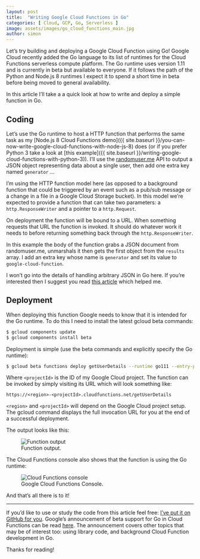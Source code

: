```yaml
---
layout: post
title:  "Writing Google Cloud Functions in Go"
categories: [ Cloud, GCP, Go, Serverless ]
image: assets/images/go_cloud_functions_main.jpg
author: simon
---
```

Let’s try building and deploying a Google Cloud Function using Go!  Google Cloud recently added the Go language to its list of runtimes for the Cloud Functions serverless compute platform. The Go runtime uses version 1.11 and is currently in beta but available to everyone. If it follows the path of the Python and Node.js 8 runtimes I expect it to spend a short time in beta before being moved to general availability.

In this article I’ll take a a quick look at how to write and deploy a simple function in Go.

## Coding
Let’s use the Go runtime to host a HTTP function that performs the same task as my [Node.js 8 Cloud Functions demo]({{ site.baseurl }}/you-can-now-write-google-cloud-functions-with-node-js-8) does (or if you prefer Python 3 take a look at [this example]({{ site.baseurl }}/writing-google-cloud-functions-with-python-3)). I’ll use the [randomuser.me](https://randomuser.me/) API to output a JSON object representing data about a single user, then add one extra key named `generator` ...

<script src="https://gist.github.com/simonprickett/099470b3e331cc28bac30e0140f29a3d.js"></script>

I’m using the HTTP function model here (as opposed to a background function that could be triggered by an event such as a pub/sub message or a change in a file in a Google Cloud Storage bucket). In this model we’re expected to provide a function that can take two parameters: a `http.ResponseWriter` and a pointer to a `http.Request`.

On deployment the function will be bound to a URL. When something requests that URL the function is invoked. It should do whatever work it needs to before returning something back through the `http.ResponseWriter`.

In this example the body of the function grabs a JSON document from randomuser.me, unmarshals it then gets the first object from the `results` array. I add an extra key whose name is `generator` and set its value to `google-cloud-function`.

I won’t go into the details of handling arbitrary JSON in Go here. If you’re interested then I suggest you read [this article](https://blog.golang.org/json-and-go) which helped me.

## Deployment
When deploying this function Google needs to know that it is intended for the Go runtime. To do this I need to install the latest gcloud beta commands:

```bash
$ gcloud components update
$ gcloud components install beta
```

Deployment is simple (use the beta commands and explicitly specify the Go runtime):

```bash
$ gcloud beta functions deploy getUserDetails --runtime go111 --entry-point F --trigger-http --project <projectId>
```

Where `<projectId>` is the ID of my Google Cloud project. The function can be invoked by simply visiting its URL which will look something like:

```
https://<region>-<projectId>.cloudfunctions.net/getUserDetails
```

`<region>` and `<projectId>` will depend on the Google Cloud project setup. The gcloud command displays the full invocation URL for you at the end of a successful deployment.

The output looks like this:

<figure class="figure">
  <img src="{{ site.baseurl }}/assets/images/go_cloud_functions_output.png" class="figure-img img-fluid" alt="Function output">
  <figcaption class="figure-caption text-center">Function output.</figcaption>
</figure>

The Cloud Functions console also shows that the function is using the Go runtime:

<figure class="figure">
  <img src="{{ site.baseurl }}/assets/images/go_cloud_functions_console.png" class="figure-img img-fluid" alt="Cloud Functions console">
  <figcaption class="figure-caption text-center">Google Cloud Functions Console.</figcaption>
</figure>

And that’s all there is to it!

---

If you’d like to use or study the code from this article feel free: [I’ve put it on GitHub for you](https://github.com/simonprickett/google-cloud-functions-go). Google’s announcement of beta support for Go in Cloud Functions can be read [here](https://cloud.google.com/blog/products/application-development/cloud-functions-go-1-11-is-now-a-supported-language). The announcement covers other topics that may be of interest too: using library code, and background Cloud Function development in Go.

Thanks for reading!